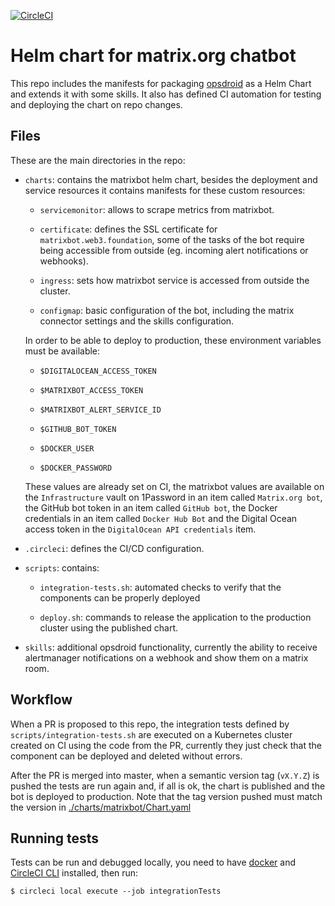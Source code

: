 [![CircleCI](https://circleci.com/gh/w3f/matrixbot.svg?style=svg)](https://circleci.com/gh/w3f/matrixbot)

# Helm chart for matrix.org chatbot

This repo includes the manifests for packaging [opsdroid](https://github.com/opsdroid/opsdroid)
as a Helm Chart and extends it with some skills. It also has defined CI
automation for testing and deploying the chart on repo changes.

## Files

These are the main directories in the repo:

* `charts`: contains the matrixbot helm chart, besides the deployment and
service resources it contains manifests for these custom resources:

  * `servicemonitor`: allows to scrape metrics from matrixbot.

  * `certificate`: defines the SSL certificate for `matrixbot.web3.foundation`,
  some of the tasks of the bot require being accessible from outside (eg.
  incoming alert notifications or webhooks).

  * `ingress`: sets how matrixbot service is accessed from outside the cluster.

  * `configmap`: basic configuration of the bot, including the matrix connector
  settings and the skills configuration.

  In order to be able to deploy to production, these environment variables must be
  available:

    * `$DIGITALOCEAN_ACCESS_TOKEN`

    * `$MATRIXBOT_ACCESS_TOKEN`

    * `$MATRIXBOT_ALERT_SERVICE_ID`

    * `$GITHUB_BOT_TOKEN`

    * `$DOCKER_USER`

    * `$DOCKER_PASSWORD`

  These values are already set on CI, the matrixbot values are available on the
  `Infrastructure` vault on 1Password in an item called `Matrix.org bot`, the
  GitHub bot token in an item called `GitHub bot`, the Docker credentials in an
  item called `Docker Hub Bot`  and the Digital Ocean access token in the
  `DigitalOcean API credentials` item.

* `.circleci`: defines the CI/CD configuration.

* `scripts`: contains:

  * `integration-tests.sh`: automated checks to verify that the components can
  be properly deployed

  * `deploy.sh`: commands to release the application to the production cluster
  using the published chart.

* `skills`: additional opsdroid functionality, currently the ability to receive
alertmanager notifications on a webhook and show them on a matrix room.

## Workflow

When a PR is proposed to this repo, the integration tests defined by
`scripts/integration-tests.sh` are executed on a Kubernetes cluster created on
CI using the code from the PR, currently they just check that the component can
be deployed and deleted without errors.

After the PR is merged into master, when a semantic version tag (`vX.Y.Z`) is
pushed the tests are run again and, if all is ok, the chart is published and the
bot is deployed to production. Note that the tag version pushed must match the
version in [./charts/matrixbot/Chart.yaml]()

## Running tests

Tests can be run and debugged locally, you need to have [docker](https://docs.docker.com/install/)
and [CircleCI CLI](https://circleci.com/docs/2.0/local-cli/) installed, then run:
```
$ circleci local execute --job integrationTests
```
